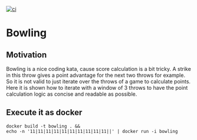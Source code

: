[![ci](https://github.com/mobility-university/bowling/actions/workflows/ci.yml/badge.svg)](https://github.com/mobility-university/bowling/actions/workflows/ci.yml)

# Bowling

## Motivation

Bowling is a nice coding kata, cause score calculation is a bit tricky. A strike in this throw gives a point advantage for the next two throws for example.
So it is not valid to just iterate over the throws of a game to calculate points.
Here it is shown how to iterate with a window of 3 throws to have the point calculation logic as concise and readable as possible.

## Execute it as docker

```!sh
docker build -t bowling . &&
echo -n '11|11|11|11|11|11|11|11|11|11||' | docker run -i bowling
```
